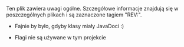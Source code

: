 
Ten plik zawiera uwagi ogólne. Szczegółowe informacje znajdują się w poszczególnych plikach i są zaznaczone tagiem "REV:".

* Fajnie by było, gdyby klasy miały JavaDoci :)

* Flagi nie są używane w tym projekcie
